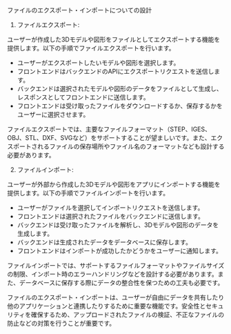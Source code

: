 ファイルのエクスポート・インポートについての設計

1. ファイルエクスポート:

ユーザーが作成した3Dモデルや図形をファイルとしてエクスポートする機能を提供します。以下の手順でファイルエクスポートを行います。

- ユーザーがエクスポートしたいモデルや図形を選択します。
- フロントエンドはバックエンドのAPIにエクスポートリクエストを送信します。
- バックエンドは選択されたモデルや図形のデータをファイルとして生成し、レスポンスとしてフロントエンドに送信します。
- フロントエンドは受け取ったファイルをダウンロードするか、保存するかをユーザーに選択させます。

ファイルエクスポートでは、主要なファイルフォーマット（STEP、IGES、OBJ、STL、DXF、SVGなど）をサポートすることが望ましいです。また、エクスポートされるファイルの保存場所やファイル名のフォーマットなども設計する必要があります。

2. ファイルインポート:

ユーザーが外部から作成した3Dモデルや図形をアプリにインポートする機能を提供します。以下の手順でファイルインポートを行います。

- ユーザーがファイルを選択してインポートリクエストを送信します。
- フロントエンドは選択されたファイルをバックエンドに送信します。
- バックエンドは受け取ったファイルを解析し、3Dモデルや図形のデータを生成します。
- バックエンドは生成されたデータをデータベースに保存します。
- フロントエンドはインポートが成功したかどうかをユーザーに通知します。

ファイルインポートでは、サポートするファイルフォーマットやファイルサイズの制限、インポート時のエラーハンドリングなどを設計する必要があります。また、データベースに保存する際にデータの整合性を保つための工夫も必要です。

ファイルのエクスポート・インポートは、ユーザーが自由にデータを共有したり他のアプリケーションと連携したりするために重要な機能です。安全性とセキュリティを確保するため、アップロードされたファイルの検証、不正なファイルの防止などの対策を行うことが重要です。